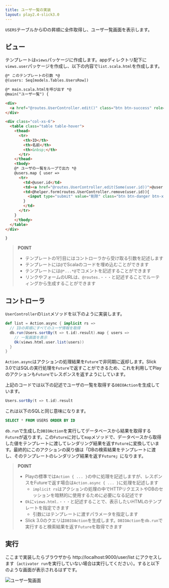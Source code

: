 ```yaml
---
title: ユーザ一覧の実装
layout: play2.4-slick3.0
---
```


`USERS`テーブルからIDの昇順に全件取得し、ユーザ一覧画面を表示します。

## ビュー

テンプレートは`views`パッケージに作成します。appディレクトリ配下に`views.user`パッケージを作成し、以下の内容で`list.scala.html`を作成します。

```html
@* このテンプレートの引数 *@
@(users: Seq[models.Tables.UsersRow])

@* main.scala.htmlを呼び出す *@
@main("ユーザ一覧") {

<div>
  <a href="@routes.UserController.edit()" class="btn btn-success" role="button">新規作成</a>
</div>

<div class="col-xs-6">
  <table class="table table-hover">
    <thead>
      <tr>
        <th>ID</th>
        <th>名前</th>
        <th>&nbsp;</th>
      </tr>
    </thead>
    <tbody>
    @* ユーザの一覧をループで出力 *@
    @users.map { user =>
      <tr>
        <td>@user.id</td>
        <td><a href="@routes.UserController.edit(Some(user.id))">@user.name</a></td>
        <td>@helper.form(routes.UserController.remove(user.id)){
          <input type="submit" value="削除" class="btn btn-danger btn-xs"/>
        }
        </td>
      </tr>
    }
    </tbody>
  </table>
</div>

}
```

> **POINT**
>
> * テンプレートの1行目にはコントローラから受け取る引数を記述します
> * テンプレートには`@`でScalaのコードを埋め込むことができます
> * テンプレートには`@*...*@`でコメントを記述することができます
> * リンクやフォームのURLは、`@routes.・・・`と記述することでルーティングから生成することができます

## コントローラ

`UserController`の`list`メソッドを以下のように実装します。

```scala
def list = Action.async { implicit rs =>
  // IDの昇順にすべてのユーザ情報を取得
  db.run(Users.sortBy(t => t.id).result).map { users =>
    // 一覧画面を表示
    Ok(views.html.user.list(users))
  }
}
```

`Action.async`はアクションの処理結果を`Future`で非同期に返却します。Slick 3.0ではSQLの実行処理を`Future`で返すことができるため、これを利用してPlayのアクションも`Future`でレスポンスを返すようにしています。

上記のコードでは以下の記述でユーザの一覧を取得する`DBIOAction`を生成しています。

```scala
Users.sortBy(t => t.id).result
```

これは以下のSQLと同じ意味になります。

```sql
SELECT * FROM USERS ORDER BY ID
```

`db.run`で生成した`DBIOAction`を実行してデータベースから結果を取得する`Future`が返ります。この`Future`に対して`map`メソッドで、データベースから取得した値をテンプレートに渡してレンダリング結果を返す`Future`に変換しています。最終的にこのアクションの戻り値は「DBの検索結果をテンプレートに渡し、そのテンプレートのレンダリング結果を返す`Future`」になります。

> **POINT**
>
> * Playの標準では`Action { ... }`の中に処理を記述しますが、レスポンスをFutureで返す場合は`Action.async { ... }`に処理を記述します
>   * `implicit rs`はアクションの処理の中でHTTPリクエストやDBのセッションを暗黙的に使用するために必要になる記述です
> * `Ok`に`views.html.・・・`と記述することで、表示したいHTMLのテンプレートを指定できます
>   * 引数にはテンプレートに渡すパラメータを指定します
> * Slick 3.0のクエリは`DBIOAction`を生成します。`DBIOAction`を`db.run`で実行すると検索結果を返す`Future`を取得できます

## 実行

ここまで実装したらブラウザから http://localhost:9000/user/list にアクセスします（`activator run`を実行していない場合は実行してください）。すると以下のような画面が表示されるはずです。

![ユーザ一覧画面](../images/play2.4-slick3.0/user_list.png)
